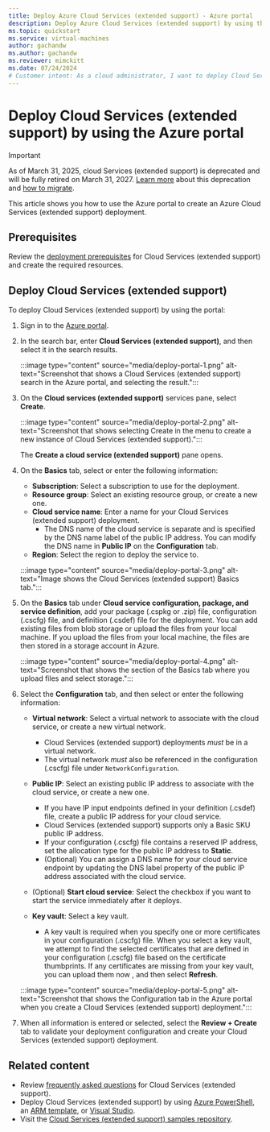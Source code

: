 ```yaml
---
title: Deploy Azure Cloud Services (extended support) - Azure portal
description: Deploy Azure Cloud Services (extended support) by using the Azure portal.
ms.topic: quickstart
ms.service: virtual-machines
author: gachandw
ms.author: gachandw
ms.reviewer: mimckitt
ms.date: 07/24/2024
# Customer intent: As a cloud administrator, I want to deploy Cloud Services (extended support) in the Azure portal, so that I can host scalable applications and manage required configurations in a virtual network.
---
```


# Deploy Cloud Services (extended support) by using the Azure portal

> [!IMPORTANT]
> As of March 31, 2025, cloud Services (extended support) is deprecated and will be fully retired on March 31, 2027. [Learn more](https://aka.ms/csesretirement) about this deprecation and [how to migrate](https://aka.ms/cses-retirement-march-2025).

This article shows you how to use the Azure portal to create an Azure Cloud Services (extended support) deployment.

## Prerequisites

Review the [deployment prerequisites](deploy-prerequisite.md) for Cloud Services (extended support) and create the required resources.

## Deploy Cloud Services (extended support)

To deploy Cloud Services (extended support) by using the portal:

1. Sign in to the [Azure portal](https://portal.azure.com).

1. In the search bar, enter **Cloud Services (extended support)**, and then select it in the search results.

    :::image type="content" source="media/deploy-portal-1.png" alt-text="Screenshot that shows a Cloud Services (extended support) search in the Azure portal, and selecting the result.":::

1. On the **Cloud services (extended support)** services pane, select **Create**.

    :::image type="content" source="media/deploy-portal-2.png" alt-text="Screenshot that shows selecting Create in the menu to create a new instance of Cloud Services (extended support).":::

    The **Create a cloud service (extended support)** pane opens.

1. On the **Basics** tab, select or enter the following information:

    - **Subscription**: Select a subscription to use for the deployment.
    - **Resource group**: Select an existing resource group, or create a new one.
    - **Cloud service name**: Enter a name for your Cloud Services (extended support) deployment.
        - The DNS name of the cloud service is separate and is specified by the DNS name label of the public IP address. You can modify the DNS name in **Public IP** on the **Configuration** tab.
    - **Region**: Select the region to deploy the service to.

    :::image type="content" source="media/deploy-portal-3.png" alt-text="Image shows the Cloud Services (extended support) Basics tab.":::

1. On the **Basics** tab under **Cloud service configuration, package, and service definition**, add your package (.cspkg or .zip) file, configuration (.cscfg) file, and definition (.csdef) file for the deployment. You can add existing files from blob storage or upload the files from your local machine. If you upload the files from your local machine, the files are then stored in a storage account in Azure.

    :::image type="content" source="media/deploy-portal-4.png" alt-text="Screenshot that shows the section of the Basics tab where you upload files and select storage.":::

1. Select the **Configuration** tab, and then select or enter the following information:

    - **Virtual network**: Select a virtual network to associate with the cloud service, or create a new virtual network.

      - Cloud Services (extended support) deployments *must* be in a virtual network.
      - The virtual network *must* also be referenced in the configuration (.cscfg) file under `NetworkConfiguration`.

    - **Public IP**: Select an existing public IP address to associate with the cloud service, or create a new one.

        - If you have IP input endpoints defined in your definition (.csdef) file, create a public IP address for your cloud service.
        - Cloud Services (extended support) supports only a Basic SKU public IP address.
        - If your configuration (.cscfg) file contains a reserved IP address, set the allocation type for the public IP address to **Static**.
        - (Optional) You can assign a DNS name for your cloud service endpoint by updating the DNS label property of the public IP address associated with the cloud service.  
    - (Optional) **Start cloud service**: Select the checkbox if you want to start the service immediately after it deploys.
    - **Key vault**: Select a key vault.
        - A key vault is required when you specify one or more certificates in your configuration (.cscfg) file. When you select a key vault, we attempt to find the selected certificates that are defined in your configuration (.cscfg) file based on the certificate thumbprints. If any certificates are missing from your key vault, you can upload them now    , and then select **Refresh**.  

   :::image type="content" source="media/deploy-portal-5.png" alt-text="Screenshot that shows the Configuration tab in the Azure portal when you create a Cloud Services (extended support) deployment.":::

1. When all information is entered or selected, select the **Review + Create** tab to validate your deployment configuration and create your Cloud Services (extended support) deployment.

## Related content

- Review [frequently asked questions](faq.yml) for Cloud Services (extended support).
- Deploy Cloud Services (extended support) by using [Azure PowerShell](deploy-powershell.md), an [ARM template](deploy-template.md), or [Visual Studio](deploy-visual-studio.md).
- Visit the [Cloud Services (extended support) samples repository](https://github.com/Azure-Samples/cloud-services-extended-support).
